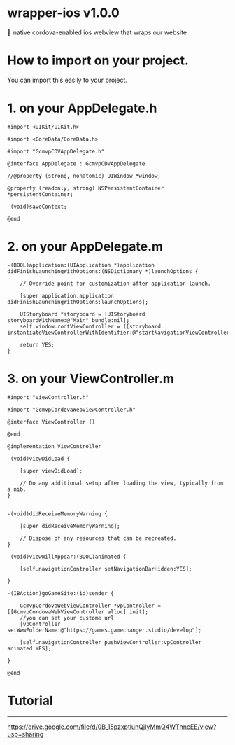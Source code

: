 # wrapper-ios v1.0.0
:iphone: native cordova-enabled ios webview that wraps our website

# How to import on your project.

You can import this easily to your project.

# 1. on your AppDelegate.h
```
#import <UIKit/UIKit.h>

#import <CoreData/CoreData.h>

#import "GcmvpCDVAppDelegate.h"

@interface AppDelegate : GcmvpCDVAppDelegate

//@property (strong, nonatomic) UIWindow *window;

@property (readonly, strong) NSPersistentContainer *persistentContainer;

-(void)saveContext;

@end
```

# 2. on your AppDelegate.m
```
-(BOOL)application:(UIApplication *)application didFinishLaunchingWithOptions:(NSDictionary *)launchOptions {

    // Override point for customization after application launch.
    
    [super application:application didFinishLaunchingWithOptions:launchOptions];
    
    UIStoryboard *storyboard = [UIStoryboard storyboardWithName:@"Main" bundle:nil];
    self.window.rootViewController = ([storyboard instantiateViewControllerWithIdentifier:@"startNavigationViewController"]);
    
    return YES;
}
```
# 3. on your ViewController.m
```
#import "ViewController.h"

#import "GcmvpCordovaWebViewController.h"

@interface ViewController ()

@end

@implementation ViewController

-(void)viewDidLoad {

    [super viewDidLoad];
    
    // Do any additional setup after loading the view, typically from a nib.
}


-(void)didReceiveMemoryWarning {

    [super didReceiveMemoryWarning];
    
    // Dispose of any resources that can be recreated.
}

-(void)viewWillAppear:(BOOL)animated {

    [self.navigationController setNavigationBarHidden:YES];
    
}

-(IBAction)goGameSite:(id)sender {

    GcmvpCordovaWebViewController *vpController = [[GcmvpCordovaWebViewController alloc] init];
    //you can set your custome url
    [vpController setWwwFolderName:@"https://games.gamechanger.studio/develop"];
    
    [self.navigationController pushViewController:vpController animated:YES];
    
}

@end
```
# Tutorial
----

https://drive.google.com/file/d/0B_15pzxptlunQjIyMmQ4WThncEE/view?usp=sharing

